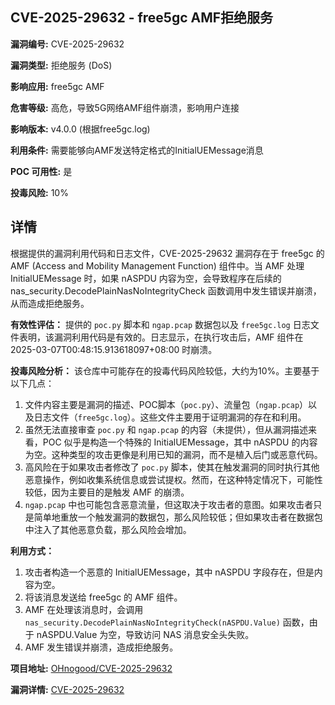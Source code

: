 ## CVE-2025-29632 - free5gc AMF拒绝服务

**漏洞编号:** CVE-2025-29632

**漏洞类型:** 拒绝服务 (DoS)

**影响应用:** free5gc AMF

**危害等级:** 高危，导致5G网络AMF组件崩溃，影响用户连接

**影响版本:** v4.0.0 (根据free5gc.log)

**利用条件:** 需要能够向AMF发送特定格式的InitialUEMessage消息

**POC 可用性:** 是

**投毒风险:** 10%

## 详情

根据提供的漏洞利用代码和日志文件，CVE-2025-29632 漏洞存在于 free5gc 的 AMF (Access and Mobility Management Function) 组件中。当 AMF 处理 InitialUEMessage 时，如果 nASPDU 内容为空，会导致程序在后续的 nas_security.DecodePlainNasNoIntegrityCheck 函数调用中发生错误并崩溃，从而造成拒绝服务。

**有效性评估：**
提供的 `poc.py` 脚本和 `ngap.pcap` 数据包以及 `free5gc.log` 日志文件表明，该漏洞利用代码是有效的。日志显示，在执行攻击后，AMF 组件在 2025-03-07T00:48:15.913618097+08:00 时崩溃。

**投毒风险分析：**
该仓库中可能存在的投毒代码风险较低，大约为10%。主要基于以下几点：
1.  文件内容主要是漏洞的描述、POC脚本（`poc.py`）、流量包（`ngap.pcap`）以及日志文件（`free5gc.log`）。这些文件主要用于证明漏洞的存在和利用。
2.  虽然无法直接审查 `poc.py` 和 `ngap.pcap` 的内容（未提供），但从漏洞描述来看，POC 似乎是构造一个特殊的 InitialUEMessage，其中 nASPDU 的内容为空。这种类型的攻击更像是利用已知的漏洞，而不是植入后门或恶意代码。
3.  高风险在于如果攻击者修改了 `poc.py` 脚本，使其在触发漏洞的同时执行其他恶意操作，例如收集系统信息或尝试提权。然而，在这种特定情况下，可能性较低，因为主要目的是触发 AMF 的崩溃。
4.  `ngap.pcap` 中也可能包含恶意流量，但这取决于攻击者的意图。如果攻击者只是简单地重放一个触发漏洞的数据包，那么风险较低；但如果攻击者在数据包中注入了其他恶意负载，那么风险会增加。

**利用方式：**
1.  攻击者构造一个恶意的 InitialUEMessage，其中 nASPDU 字段存在，但是内容为空。
2.  将该消息发送给 free5gc 的 AMF 组件。
3.  AMF 在处理该消息时，会调用 `nas_security.DecodePlainNasNoIntegrityCheck(nASPDU.Value)` 函数，由于 nASPDU.Value 为空，导致访问 NAS 消息安全头失败。
4.  AMF 发生错误并崩溃，造成拒绝服务。

**项目地址:** [OHnogood/CVE-2025-29632](https://github.com/OHnogood/CVE-2025-29632)

**漏洞详情:** [CVE-2025-29632](https://nvd.nist.gov/vuln/detail/CVE-2025-29632)